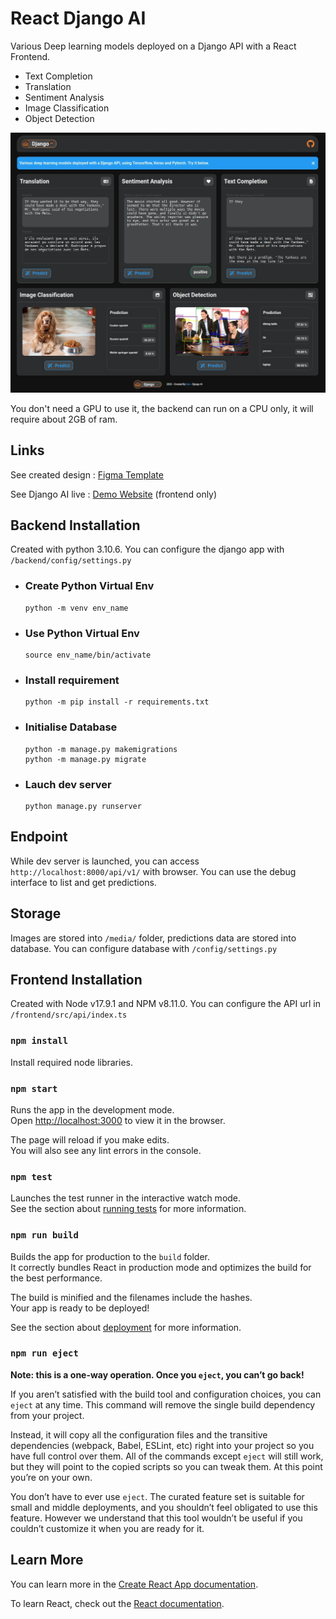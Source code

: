 React Django AI
================

Various Deep learning models deployed on a Django API with a React Frontend.

- Text Completion
- Translation
- Sentiment Analysis
- Image Classification
- Object Detection

![](presentation_djangoai.webp)

You don't need a GPU to use it, the backend can run on a CPU only, it will require about 2GB of ram.

Links
-----

See created design : [Figma Template](https://www.figma.com/file/K1vigi10V0GWykfVX2mgVA/DjangoAI?node-id=0%3A1&t=qQOOw75kN5njkQeu-1)

See Django AI live : [Demo Website](https://geo-tp.github.io/React-Django-AI) (frontend only)

Backend Installation
----------------

Created with python 3.10.6. You can configure the django app with `/backend/config/settings.py`

- ### Create Python Virtual Env
    ```
    python -m venv env_name
    ```

- ### Use Python Virtual Env
    ```
    source env_name/bin/activate
    ```

- ### Install requirement
    ```
    python -m pip install -r requirements.txt
    ```

- ### Initialise Database
    ```
    python -m manage.py makemigrations
    python -m manage.py migrate
    ```

- ### Lauch dev server
    ```
    python manage.py runserver
    ```


Endpoint
--------

While dev server is launched, you can access `http://localhost:8000/api/v1/` with browser. You can use the debug interface to list and get predictions.


Storage
------

Images are stored into `/media/` folder, predictions data are stored into database. 
You can configure database with `/config/settings.py`


Frontend Installation
------------------

Created with Node v17.9.1 and NPM v8.11.0. You can configure the API url in `/frontend/src/api/index.ts`

### `npm install`

Install required node libraries.

### `npm start`

Runs the app in the development mode.\
Open [http://localhost:3000](http://localhost:3000) to view it in the browser.

The page will reload if you make edits.\
You will also see any lint errors in the console.

### `npm test`

Launches the test runner in the interactive watch mode.\
See the section about [running tests](https://facebook.github.io/create-react-app/docs/running-tests) for more information.

### `npm run build`

Builds the app for production to the `build` folder.\
It correctly bundles React in production mode and optimizes the build for the best performance.

The build is minified and the filenames include the hashes.\
Your app is ready to be deployed!

See the section about [deployment](https://facebook.github.io/create-react-app/docs/deployment) for more information.

### `npm run eject`

**Note: this is a one-way operation. Once you `eject`, you can’t go back!**

If you aren’t satisfied with the build tool and configuration choices, you can `eject` at any time. This command will remove the single build dependency from your project.

Instead, it will copy all the configuration files and the transitive dependencies (webpack, Babel, ESLint, etc) right into your project so you have full control over them. All of the commands except `eject` will still work, but they will point to the copied scripts so you can tweak them. At this point you’re on your own.

You don’t have to ever use `eject`. The curated feature set is suitable for small and middle deployments, and you shouldn’t feel obligated to use this feature. However we understand that this tool wouldn’t be useful if you couldn’t customize it when you are ready for it.

## Learn More

You can learn more in the [Create React App documentation](https://facebook.github.io/create-react-app/docs/getting-started).

To learn React, check out the [React documentation](https://reactjs.org/).
